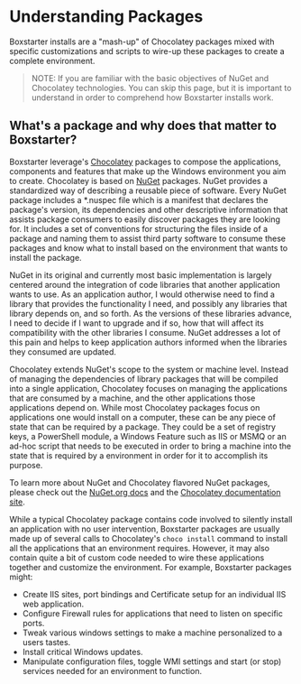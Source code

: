 ﻿---
Order: 50
Title: Understanding Packages
---

# Understanding Packages

Boxstarter installs are a "mash-up" of Chocolatey packages mixed with specific customizations and scripts to wire-up these packages to create a complete environment.

> NOTE: If you are familiar with the basic objectives of NuGet and Chocolatey technologies. You can skip this page, but it is important to understand in order to comprehend how Boxstarter installs work.

## What's a package and why does that matter to Boxstarter?

Boxstarter leverage's [Chocolatey](https://chocolatey.org) packages to compose the applications, components and features that make up the Windows environment you aim to create. Chocolatey is based on [NuGet](https://nuget.org) packages. NuGet provides a standardized way of describing a reusable piece of software. Every NuGet package includes a \*.nuspec file which is a manifest that declares the package's version, its dependencies and other descriptive information that assists package consumers to easily discover packages they are looking for. It includes a set of conventions for structuring the files inside of a package and naming them to assist third party software to consume these packages and know what to install based on the environment that wants to install the package.

NuGet in its original and currently most basic implementation is largely centered around the integration of code libraries that another application wants to use. As an application author, I would otherwise need to find a library that provides the functionality I need, and possibly any libraries that library depends on, and so forth. As the versions of these libraries advance, I need to decide if I want to upgrade and if so, how that will affect its compatibility with the other libraries I consume. NuGet addresses a lot of this pain and helps to keep application authors informed when the libraries they consumed are updated.

Chocolatey extends NuGet's scope to the system or machine level. Instead of managing the dependencies of library packages that will be compiled into a single application, Chocolatey focuses on managing the applications that are consumed by a machine, and the other applications those applications depend on. While most Chocolatey packages focus on applications one would install on a computer, these can be any piece of state that can be required by a package. They could be a set of registry keys, a PowerShell module, a Windows Feature such as IIS or MSMQ or an ad-hoc script that needs to be executed in order to bring a machine into the state that is required by a environment in order for it to accomplish its purpose.

To learn more about NuGet and Chocolatey flavored NuGet packages, please check out the [NuGet.org docs](https://docs.nuget.org) and the [Chocolatey documentation site](https://docs.chocolatey.org).

While a typical Chocolatey package contains code involved to silently install an application with no user intervention, Boxstarter packages are usually made up of several calls to Chocolatey's `choco install` command to install all the applications that an environment requires. However, it may also contain quite a bit of custom code needed to wire these applications together and customize the environment. For example, Boxstarter packages might:

- Create IIS sites, port bindings and Certificate setup for an individual IIS web application.
- Configure Firewall rules for applications that need to listen on specific ports.
- Tweak various windows settings to make a machine personalized to a users tastes.
- Install critical Windows updates.
- Manipulate configuration files, toggle WMI settings and start (or stop) services needed for an environment to function.
